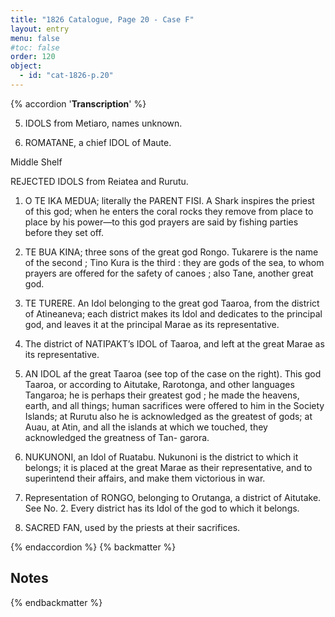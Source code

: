 ```yaml
---
title: "1826 Catalogue, Page 20 - Case F"
layout: entry
menu: false
#toc: false
order: 120
object:
  - id: "cat-1826-p.20"
---
```

{% accordion '**Transcription**' %}

5. IDOLS from Metiaro, names unknown.
   
6. ROMATANE, a chief IDOL of Maute.

Middle Shelf

REJECTED IDOLS from Reiatea and Rurutu.

1. O TE IKA MEDUA; literally the PARENT FISI.
A Shark inspires the priest of this god; when he enters
the coral rocks they remove from place to place by his
power—to this god prayers are said by fishing parties
before they set off.

2. TE BUA KINA; three sons of the great god Rongo.
Tukarere is the name of the second ; Tino Kura is the
third : they are gods of the sea, to whom prayers are
offered for the safety of canoes ; also Tane, another great
god.

3. TE TURERE. An Idol belonging to the great god
Taaroa, from the district of Atineaneva; each district
makes its Idol and dedicates to the principal god, and
leaves it at the principal Marae as its representative.

4. The district of NATIPAKT’s IDOL of Taaroa, and
left at the great Marae as its representative.

5. AN IDOL af the great Taaroa (see top of the case on
the right). This god Taaroa, or according to Aitutake,
Rarotonga, and other languages Tangaroa; he is perhaps
their greatest god ; he made the heavens, earth, and all
things; human sacrifices were offered to him in the Society
Islands; at Rurutu also he is acknowledged as the greatest
of gods; at Auau, at Atin, and all the islands at which
we touched, they acknowledged the greatness of Tan-
garora.

6. NUKUNONI, an Idol of Ruatabu. Nukunoni is the
district to which it belongs; it is placed at the great
Marae as their representative, and to superintend their
affairs, and make them victorious in war.

7. Representation of RONGO, belonging to Orutanga, a
district of Aitutake. See No. 2. Every district has its
Idol of the god to which it belongs.

8. SACRED FAN, used by the priests at their sacrifices.

{% endaccordion %}
{% backmatter %}

## Notes

{% endbackmatter %}
